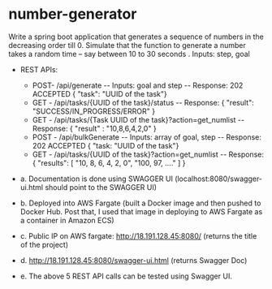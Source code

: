 # number-generator

Write a spring boot application that generates a sequence of numbers in the decreasing order till 0. 
Simulate that the function to generate a  number takes a random time – say between 10 to 30 seconds .
Inputs: step, goal

* REST APIs:
  * POST- /api/generate -- Inputs: goal and step  -- Response: 202 ACCEPTED { "task": "UUID of the task"}
  * GET - /api/tasks/{UUID of the task}/status -- Response: { "result": "SUCCESS/IN_PROGRESS/ERROR" }
  * GET - /api/tasks/{Task UUID of the task}?action=get_numlist -- Response: { "result" : "10,8,6,4,2,0" }
  * POST - /api/bulkGenerate -- Inputs: array of goal, step -- Response: 202 ACCEPTED { "task: "UUID of the task"}
  * GET - /api/tasks/{UUID of the task}?action=get_numlist -- Response: { "results": [ "10, 8, 6, 4, 2, 0", "100, 97, ...." ] }

* a. Documentation is done using SWAGGER UI (localhost:8080/swagger-ui.html should point to the SWAGGER UI)
* b. Deployed into AWS Fargate (built a Docker image and then pushed to Docker Hub. Post that, I used that image in deploying to AWS Fargate as a container in Amazon ECS)
* c. Public IP on AWS fargate: http://18.191.128.45:8080/ (returns the title of the project)
* d. http://18.191.128.45:8080/swagger-ui.html (returns Swagger Doc)
* e. The above 5 REST API calls can be tested using Swagger UI. 
